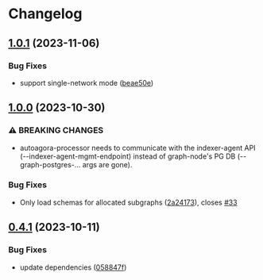 # Changelog

## [1.0.1](https://github.com/semiotic-ai/autoagora-processor/compare/v1.0.0...v1.0.1) (2023-11-06)


### Bug Fixes

* support single-network mode ([beae50e](https://github.com/semiotic-ai/autoagora-processor/commit/beae50ec355fde7888f18e5d0b4dbd630be30405))

## [1.0.0](https://github.com/semiotic-ai/autoagora-processor/compare/v0.4.1...v1.0.0) (2023-10-30)


### ⚠ BREAKING CHANGES

* autoagora-processor needs to communicate with the indexer-agent API (--indexer-agent-mgmt-endpoint) instead of graph-node's PG DB (--graph-postgres-... args are gone).

### Bug Fixes

* Only load schemas for allocated subgraphs ([2a24173](https://github.com/semiotic-ai/autoagora-processor/commit/2a24173696fd46934a686536f0dff82d90fdd626)), closes [#33](https://github.com/semiotic-ai/autoagora-processor/issues/33)

## [0.4.1](https://github.com/semiotic-ai/autoagora-processor/compare/v0.4.0...v0.4.1) (2023-10-11)


### Bug Fixes

* update dependencies ([058847f](https://github.com/semiotic-ai/autoagora-processor/commit/058847f271e5ef2cc1f4e8521d06259a805188a8))

